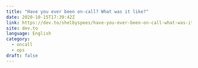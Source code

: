 ```yaml
---
title: "Have you ever been on-call? What was it like?"
date: 2020-10-15T17:39:42Z
link: https://dev.to/shelbyspees/have-you-ever-been-on-call-what-was-it-like-3ad6?utm_medium=RSS&utm_source=news.12bit.vn
site: dev.to
language: English
category:
  - oncall
  - ops
draft: false
---
```

